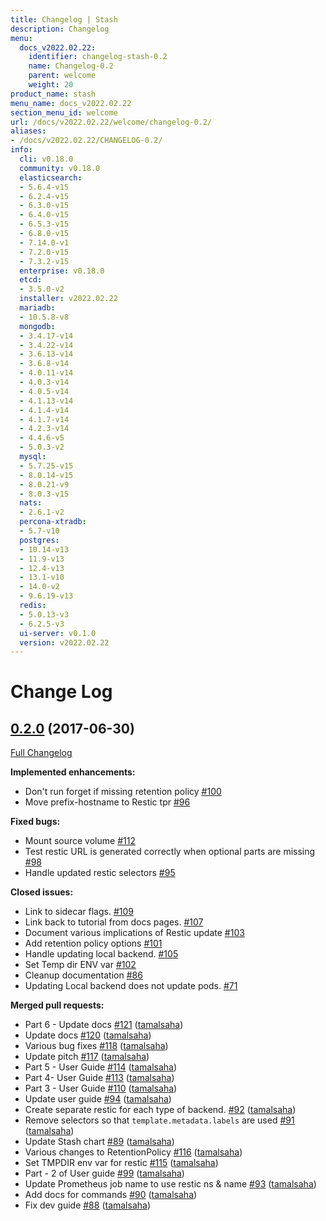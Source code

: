 ```yaml
---
title: Changelog | Stash
description: Changelog
menu:
  docs_v2022.02.22:
    identifier: changelog-stash-0.2
    name: Changelog-0.2
    parent: welcome
    weight: 20
product_name: stash
menu_name: docs_v2022.02.22
section_menu_id: welcome
url: /docs/v2022.02.22/welcome/changelog-0.2/
aliases:
- /docs/v2022.02.22/CHANGELOG-0.2/
info:
  cli: v0.18.0
  community: v0.18.0
  elasticsearch:
  - 5.6.4-v15
  - 6.2.4-v15
  - 6.3.0-v15
  - 6.4.0-v15
  - 6.5.3-v15
  - 6.8.0-v15
  - 7.14.0-v1
  - 7.2.0-v15
  - 7.3.2-v15
  enterprise: v0.18.0
  etcd:
  - 3.5.0-v2
  installer: v2022.02.22
  mariadb:
  - 10.5.8-v8
  mongodb:
  - 3.4.17-v14
  - 3.4.22-v14
  - 3.6.13-v14
  - 3.6.8-v14
  - 4.0.11-v14
  - 4.0.3-v14
  - 4.0.5-v14
  - 4.1.13-v14
  - 4.1.4-v14
  - 4.1.7-v14
  - 4.2.3-v14
  - 4.4.6-v5
  - 5.0.3-v2
  mysql:
  - 5.7.25-v15
  - 8.0.14-v15
  - 8.0.21-v9
  - 8.0.3-v15
  nats:
  - 2.6.1-v2
  percona-xtradb:
  - 5.7-v10
  postgres:
  - 10.14-v13
  - 11.9-v13
  - 12.4-v13
  - 13.1-v10
  - 14.0-v2
  - 9.6.19-v13
  redis:
  - 5.0.13-v3
  - 6.2.5-v3
  ui-server: v0.1.0
  version: v2022.02.22
---
```


# Change Log

## [0.2.0](https://github.com/appscode/stash/tree/0.2.0) (2017-06-30)
[Full Changelog](https://github.com/appscode/stash/compare/0.1.0...0.2.0)

**Implemented enhancements:**

- Don't run forget if missing retention policy [\#100](https://github.com/appscode/stash/issues/100)
- Move prefix-hostname to Restic tpr [\#96](https://github.com/appscode/stash/issues/96)

**Fixed bugs:**

- Mount source volume [\#112](https://github.com/appscode/stash/issues/112)
- Test restic URL is generated correctly when optional parts are missing [\#98](https://github.com/appscode/stash/issues/98)
- Handle updated restic selectors [\#95](https://github.com/appscode/stash/issues/95)

**Closed issues:**

- Link to sidecar flags. [\#109](https://github.com/appscode/stash/issues/109)
- Link back to tutorial from docs pages. [\#107](https://github.com/appscode/stash/issues/107)
- Document various implications of Restic update [\#103](https://github.com/appscode/stash/issues/103)
- Add retention policy options [\#101](https://github.com/appscode/stash/issues/101)
- Handle updating local backend. [\#105](https://github.com/appscode/stash/issues/105)
- Set Temp dir ENV var [\#102](https://github.com/appscode/stash/issues/102)
- Cleanup documentation [\#86](https://github.com/appscode/stash/issues/86)
- Updating Local backend does not update pods. [\#71](https://github.com/appscode/stash/issues/71)

**Merged pull requests:**

- Part 6 - Update docs [\#121](https://github.com/appscode/stash/pull/121) ([tamalsaha](https://github.com/tamalsaha))
- Update docs [\#120](https://github.com/appscode/stash/pull/120) ([tamalsaha](https://github.com/tamalsaha))
- Various bug fixes [\#118](https://github.com/appscode/stash/pull/118) ([tamalsaha](https://github.com/tamalsaha))
- Update pitch [\#117](https://github.com/appscode/stash/pull/117) ([tamalsaha](https://github.com/tamalsaha))
- Part 5 - User Guide [\#114](https://github.com/appscode/stash/pull/114) ([tamalsaha](https://github.com/tamalsaha))
- Part 4- User Guide [\#113](https://github.com/appscode/stash/pull/113) ([tamalsaha](https://github.com/tamalsaha))
- Part 3 - User Guide [\#110](https://github.com/appscode/stash/pull/110) ([tamalsaha](https://github.com/tamalsaha))
- Update user guide [\#94](https://github.com/appscode/stash/pull/94) ([tamalsaha](https://github.com/tamalsaha))
- Create separate restic for each type of backend. [\#92](https://github.com/appscode/stash/pull/92) ([tamalsaha](https://github.com/tamalsaha))
- Remove selectors so that `template.metadata.labels` are used [\#91](https://github.com/appscode/stash/pull/91) ([tamalsaha](https://github.com/tamalsaha))
- Update Stash chart [\#89](https://github.com/appscode/stash/pull/89) ([tamalsaha](https://github.com/tamalsaha))
- Various changes to RetentionPolicy	 [\#116](https://github.com/appscode/stash/pull/116) ([tamalsaha](https://github.com/tamalsaha))
- Set TMPDIR env var for restic [\#115](https://github.com/appscode/stash/pull/115) ([tamalsaha](https://github.com/tamalsaha))
- Part - 2 of User guide [\#99](https://github.com/appscode/stash/pull/99) ([tamalsaha](https://github.com/tamalsaha))
- Update Prometheus job name to use restic ns & name [\#93](https://github.com/appscode/stash/pull/93) ([tamalsaha](https://github.com/tamalsaha))
- Add docs for commands [\#90](https://github.com/appscode/stash/pull/90) ([tamalsaha](https://github.com/tamalsaha))
- Fix dev guide [\#88](https://github.com/appscode/stash/pull/88) ([tamalsaha](https://github.com/tamalsaha))
